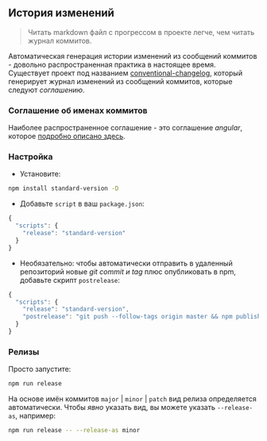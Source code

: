 ## История изменений
> Читать markdown файл с прогрессом в проекте легче, чем читать журнал коммитов.

Автоматическая генерация истории изменений из сообщений коммитов - довольно распространенная практика в настоящее время. Существует проект под названием [conventional-changelog](https://github.com/conventional-changelog/conventional-changelog), который генерирует журнал изменений из сообщений коммитов, которые следуют *соглашению*.

### Соглашение об именах коммитов
Наиболее распространенное соглашение - это соглашение *angular*, которое [подробно описано здесь](https://github.com/angular/angular.js/blob/master/DEVELOPERS.md#-git-commit-guidelines).

### Настройка
* Установите: 

```bash
npm install standard-version -D
```

* Добавьте `script` в ваш `package.json`:

```js
{
  "scripts": {
    "release": "standard-version"
  }
}
```

* Необязательно: чтобы автоматически отправить в удаленный репозиторий новые *git commit и tag* плюс опубликовать в npm, добавьте скрипт `postrelease`:

```js
{
  "scripts": {
    "release": "standard-version",
    "postrelease": "git push --follow-tags origin master && npm publish"
  }
}
```

### Релизы

Просто запустите:

```bash
npm run release
```

На основе имён коммитов `major` | `minor` | `patch` вид релиза определяется автоматически. Чтобы *явно* указать вид, вы можете указать `--release-as`, например:

```bash
npm run release -- --release-as minor
```
